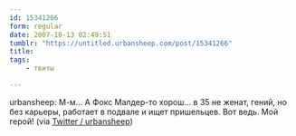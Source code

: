 ```yaml
---
id: 15341266
form: regular
date: 2007-10-13 02:49:51
tumblr: "https://untitled.urbansheep.com/post/15341266"
title:
tags:
    - твиты

---
```


<p>urbansheep: М-м&hellip; А Фокс Малдер-то хорош&hellip; в 35 не женат, гений, но без карьеры, работает в подвале и ищет пришельцев. Вот ведь. Мой герой! (via <a href="http://twitter.com/urbansheep/statuses/331825162">Twitter / urbansheep</a>)</p>

